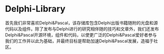 # Delphi-Library
首先我们非常喜欢Delphi&amp;Pascal，该存储库包含Delphi出版书籍随附的光盘和源代码以及组件。除了发布与Delphi进行的研究相伴随的技巧和文章外，我们还发布Delphi&amp;Pascal开源环境，组件和代码，以使更广泛的Delphi&amp;Pascal爱好者参与我们的工作并以此为基础，并最终目标是帮助加速Delphi&amp;Pascal发展，造福于社区。 
